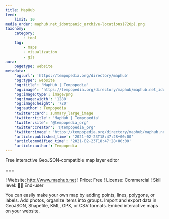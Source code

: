 ```yaml
---
title: MapHub
feed:
    limit: 10
media_order: maphub.net_idontpanic_archive-locations(720p).png
taxonomy:
    category:
        - tool
    tag:
        - maps
        - visualization
        - gis
aura:
    pagetype: website
metadata:
    'og:url': 'https://tempopedia.org/directory/maphub'
    'og:type': website
    'og:title': 'MapHub | Tempopedia'
    'og:image': 'https://tempopedia.org/directory/maphub/maphub.net_idontpanic_archive-locations(720p).png'
    'og:image:type': image/png
    'og:image:width': '1280'
    'og:image:height': '720'
    'og:author': Tempopedia
    'twitter:card': summary_large_image
    'twitter:title': 'MapHub | Tempopedia'
    'twitter:site': '@tempopedia_org'
    'twitter:creator': '@tempopedia_org'
    'twitter:image': 'https://tempopedia.org/directory/maphub/maphub.net_idontpanic_archive-locations(720p).png'
    'article:published_time': '2021-02-23T18:47:28+00:00'
    'article:modified_time': '2021-02-23T18:47:28+00:00'
    'article:author': Tempopedia
---
```


Free interactive GeoJSON-compatible map layer editor

===

! Website: http://www.maphub.net
! Price: Free
! License: Commercial
! Skill level: 👩‍💻 End-user

You can easily make your own map by adding points, lines, polygons, or labels. Add photos, organize items into groups. Import and export data in GeoJSON, Shapefile, KML, GPX, or CSV formats. Embed interactive maps on your website.